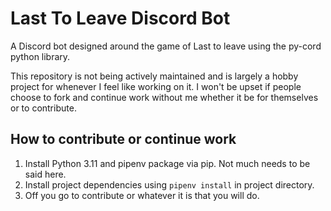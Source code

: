 # Last To Leave Discord Bot

A Discord bot designed around the game of Last to leave using the py-cord python library.

This repository is not being actively maintained and is largely a hobby project for whenever I feel like working on it.
I won't be upset if people choose to fork and continue work without me whether it be for themselves or to contribute.


## How to contribute or continue work

1. Install Python 3.11 and pipenv package via pip. Not much needs to be said here.
1. Install project dependencies using `pipenv install` in project directory.
1. Off you go to contribute or whatever it is that you will do.
